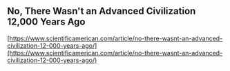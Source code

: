 ## No, There Wasn't an Advanced Civilization 12,000 Years Ago
  
  [https://www.scientificamerican.com/article/no-there-wasnt-an-advanced-civilization-12-000-years-ago/](https://www.scientificamerican.com/article/no-there-wasnt-an-advanced-civilization-12-000-years-ago/)